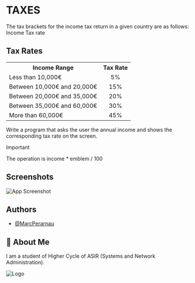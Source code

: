 # TAXES
The tax brackets for the income tax return in a given country are as follows:
Income Tax rate

<h2>Tax Rates</h2>

<table>
  <tr>
    <th>Income Range</th>
    <th>Tax Rate</th>
  </tr>
  <tr>
    <td>Less than 10,000€</td>
    <td align="center">5%</td>
  </tr>
  <tr>
    <td>Between 10,000€ and 20,000€</td>
    <td align="center">15%</td>
  </tr>
  <tr>
    <td>Between 20,000€ and 35,000€</td>
    <td align="center">20%</td>
  </tr>
  <tr>
    <td>Between 35,000€ and 60,000€</td>
    <td align="center">30%</td>
  </tr>
  <tr>
    <td>More than 60,000€</td>
    <td align="center">45%</td>
  </tr>
</table>

Write a program that asks the user the annual income and shows the corresponding tax rate on the screen.

>[!IMPORTANT]
>The operation is income * emblem / 100

## Screenshots

![App Screenshot](https://github.com/MarcPerarnau/PYTHON/assets/151735878/0842ae08-8f5e-437e-98ae-c83a31a41485)



## Authors

- [@MarcPerarnau](https://github.com/MarcPerarnau)


## 🚀 About Me
I am a student of Higher Cycle of ASIR (Systems and Network Administration).


![Logo](https://github.com/MarcPerarnau/MV/assets/151735878/dbd36d50-971f-4147-8b66-0c489954895e)

